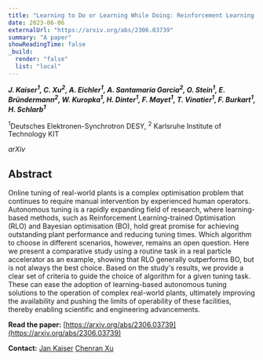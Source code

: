 ```yaml
---
title: "Learning to Do or Learning While Doing: Reinforcement Learning and Bayesian Optimisation for Online Continuous Tuning"
date: 2023-06-06
externalUrl: "https://arxiv.org/abs/2306.03739"
summary: "A paper"
showReadingTime: false
_build:
  render: "false"
  list: "local"
---
```


_**J. Kaiser<sup>1</sup>, C. Xu<sup>2</sup>, A. Eichler<sup>1</sup>, A. Santamaria Garcia<sup>2</sup>, O. Stein<sup>1</sup>, E. Bründermann<sup>2</sup>, W. Kuropka<sup>1</sup>, H. Dinter<sup>1</sup>, F. Mayet<sup>1</sup>, T. Vinatier<sup>1</sup>, F. Burkart<sup>1</sup>, H. Schlarb<sup>1</sup>**_

<sup>1</sup>Deutsches Elektronen-Synchrotron DESY, <sup>2</sup> Karlsruhe Institute of Technology KIT

_arXiv_

## Abstract

Online tuning of real-world plants is a complex optimisation problem that continues to require manual intervention by experienced human operators. Autonomous tuning is a rapidly expanding field of research, where learning-based methods, such as Reinforcement Learning-trained Optimisation (RLO) and Bayesian optimisation (BO), hold great promise for achieving outstanding plant performance and reducing tuning times. Which algorithm to choose in different scenarios, however, remains an open question. Here we present a comparative study using a routine task in a real particle accelerator as an example, showing that RLO generally outperforms BO, but is not always the best choice. Based on the study's results, we provide a clear set of criteria to guide the choice of algorithm for a given tuning task. These can ease the adoption of learning-based autonomous tuning solutions to the operation of complex real-world plants, ultimately improving the availability and pushing the limits of operability of these facilities, thereby enabling scientific and engineering advancements.

**Read the paper:** [https://arxiv.org/abs/2306.03739](https://arxiv.org/abs/2306.03739)

**Contact:**
[Jan Kaiser](mailto:jan.kaiser@desy.de)
[Chenran Xu](mailto:chenran.xu@kit.edu)

